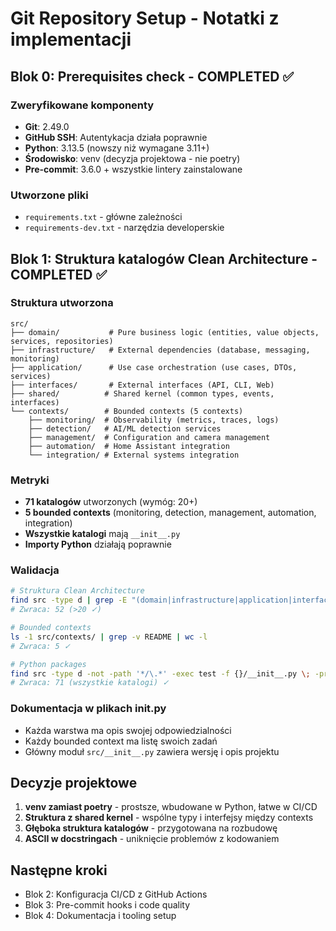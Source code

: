 # Git Repository Setup - Notatki z implementacji

## Blok 0: Prerequisites check - COMPLETED ✅

### Zweryfikowane komponenty
- **Git**: 2.49.0
- **GitHub SSH**: Autentykacja działa poprawnie
- **Python**: 3.13.5 (nowszy niż wymagane 3.11+)
- **Środowisko**: venv (decyzja projektowa - nie poetry)
- **Pre-commit**: 3.6.0 + wszystkie lintery zainstalowane

### Utworzone pliki
- `requirements.txt` - główne zależności
- `requirements-dev.txt` - narzędzia developerskie

## Blok 1: Struktura katalogów Clean Architecture - COMPLETED ✅

### Struktura utworzona
```
src/
├── domain/           # Pure business logic (entities, value objects, services, repositories)
├── infrastructure/   # External dependencies (database, messaging, monitoring)
├── application/      # Use case orchestration (use cases, DTOs, services)
├── interfaces/       # External interfaces (API, CLI, Web)
├── shared/          # Shared kernel (common types, events, interfaces)
└── contexts/        # Bounded contexts (5 contexts)
    ├── monitoring/  # Observability (metrics, traces, logs)
    ├── detection/   # AI/ML detection services
    ├── management/  # Configuration and camera management
    ├── automation/  # Home Assistant integration
    └── integration/ # External systems integration
```

### Metryki
- **71 katalogów** utworzonych (wymóg: 20+)
- **5 bounded contexts** (monitoring, detection, management, automation, integration)
- **Wszystkie katalogi** mają `__init__.py`
- **Importy Python** działają poprawnie

### Walidacja
```bash
# Struktura Clean Architecture
find src -type d | grep -E "(domain|infrastructure|application|interfaces)" | wc -l
# Zwraca: 52 (>20 ✓)

# Bounded contexts
ls -1 src/contexts/ | grep -v README | wc -l  
# Zwraca: 5 ✓

# Python packages
find src -type d -not -path '*/\.*' -exec test -f {}/__init__.py \; -print | wc -l
# Zwraca: 71 (wszystkie katalogi) ✓
```

### Dokumentacja w plikach __init__.py
- Każda warstwa ma opis swojej odpowiedzialności
- Każdy bounded context ma listę swoich zadań
- Główny moduł `src/__init__.py` zawiera wersję i opis projektu

## Decyzje projektowe

1. **venv zamiast poetry** - prostsze, wbudowane w Python, łatwe w CI/CD
2. **Struktura z shared kernel** - wspólne typy i interfejsy między contexts
3. **Głęboka struktura katalogów** - przygotowana na rozbudowę
4. **ASCII w docstringach** - uniknięcie problemów z kodowaniem

## Następne kroki

- Blok 2: Konfiguracja CI/CD z GitHub Actions
- Blok 3: Pre-commit hooks i code quality
- Blok 4: Dokumentacja i tooling setup